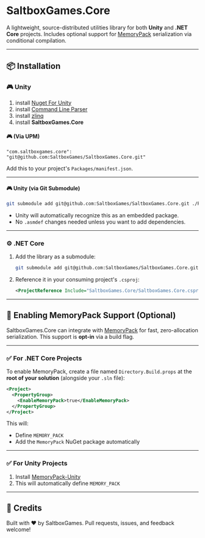 # SaltboxGames.Core

A lightweight, source-distributed utilities library for both **Unity** and **.NET Core** projects.
Includes optional support for [MemoryPack](https://github.com/Cysharp/MemoryPack) serialization via conditional compilation.

---

## 📦 Installation

### 🎮 Unity

1. install [Nuget For Unity](https://github.com/GlitchEnzo/NuGetForUnity)
2. install [Command Line Parser](https://github.com/commandlineparser/commandline)
3. install [zlinq](https://github.com/Cysharp/ZLinq?tab=readme-ov-file#unity)
4. install **SaltboxGames.Core**

#### 🎮 (Via UPM)

```jsonc
"com.saltboxgames.core": "git@github.com:SaltboxGames/SaltboxGames.Core.git"
```

Add this to your project's `Packages/manifest.json`.

---

#### 🎮 Unity (via Git Submodule)

```bash
git submodule add git@github.com:SaltboxGames/SaltboxGames.Core.git ./Packages/com.saltboxgames.core
```

* Unity will automatically recognize this as an embedded package.
* No `.asmdef` changes needed unless you want to add dependencies.

---

### ⚙️ .NET Core

1. Add the library as a submodule:

   ```bash
   git submodule add git@github.com:SaltboxGames/SaltboxGames.Core.git SaltboxGames.Core
   ```

2. Reference it in your consuming project's `.csproj`:

   ```xml
   <ProjectReference Include="SaltboxGames.Core/SaltboxGames.Core.csproj" />
   ```

---

## 🔧 Enabling MemoryPack Support (Optional)

SaltboxGames.Core can integrate with [MemoryPack](https://github.com/Cysharp/MemoryPack) for fast, zero-allocation serialization.
This support is **opt-in** via a build flag.

---

### ✅ For .NET Core Projects

To enable MemoryPack, create a file named `Directory.Build.props` at the **root of your solution** (alongside your `.sln` file):

```xml
<Project>
  <PropertyGroup>
    <EnableMemoryPack>true</EnableMemoryPack>
  </PropertyGroup>
</Project>
```

This will:

* Define `MEMORY_PACK`
* Add the `MemoryPack` NuGet package automatically

---

### ✅ For Unity Projects

1. Install [MemoryPack-Unity](https://github.com/Cysharp/MemoryPack?tab=readme-ov-file#unity)
2. This will automatically define `MEMORY_PACK`

---


## 🙌 Credits

Built with ❤️ by SaltboxGames.
Pull requests, issues, and feedback welcome!
